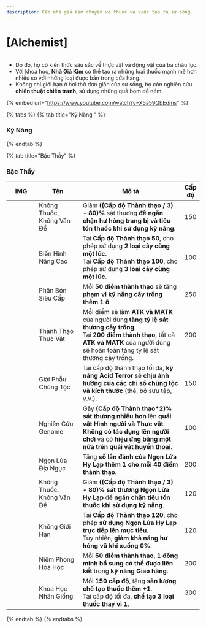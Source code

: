 ```yaml
---
description: Các nhà giả kim chuyên về thuốc và việc tạo ra sự sống.
---
```


# \[Alchemist]

<figure><img src="../../.gitbook/assets/700px-1Alquimista.png" alt=""><figcaption></figcaption></figure>

* Do đó, họ có kiến thức sâu sắc về thực vật và động vật của ba châu lục.
* Với khoa học, **Nhà Giả Kim** có thể tạo ra những loại thuốc mạnh mẽ hơn nhiều so với những loại được bán trong cửa hàng.
* Không chỉ giới hạn ở hơi thở đơn giản của sự sống, họ còn nghiên cứu **chiến thuật chiến tranh**, sử dụng những quả bom dễ ném.

{% embed url="https://www.youtube.com/watch?v=X5a59QbEdms" %}

{% tabs %}
{% tab title="Kỹ Năng " %}
### **Kỹ Năng**
{% endtab %}

{% tab title="Bậc Thầy" %}
### Bậc Thầy

<table><thead><tr><th width="84">IMG</th><th width="126">Tên</th><th width="385">Mô tả</th><th>Cấp độ</th></tr></thead><tbody><tr><td><img src="../../.gitbook/assets/230a.png" alt=""></td><td>Không Thuốc, Không Vấn Đề</td><td>Giảm <strong>((Cấp độ Thành thạo / 3) - 80)%</strong> sát thương <strong>để ngăn chặn hư hỏng trang bị và tiêu tốn thuốc khi sử dụng kỹ năng</strong>.</td><td>150</td></tr><tr><td><img src="../../.gitbook/assets/232a.png" alt=""></td><td>Biến Hình Nâng Cao</td><td>Tại <strong>Cấp độ Thành thạo 50</strong>, cho phép sử dụng <strong>2 loại cây cùng một lúc</strong>.<br>Tại <strong>Cấp độ Thành thạo 100</strong>, cho phép sử dụng <strong>3 loại cây cùng một lúc</strong>.</td><td>100</td></tr><tr><td><img src="../../.gitbook/assets/232a.png" alt=""></td><td>Phân Bón Siêu Cấp</td><td>Mỗi <strong>50 điểm thành thạo</strong> sẽ tăng <strong>phạm vi kỹ năng cây trồng thêm 1 ô</strong>.</td><td>250</td></tr><tr><td><img src="../../.gitbook/assets/232a.png" alt=""></td><td>Thành Thạo Thực Vật</td><td>Mỗi điểm sẽ làm <strong>ATK và MATK</strong> của người dùng <strong>tăng tỷ lệ sát thương cây trồng</strong>.<br>Tại <strong>200 điểm thành thạo</strong>, tất cả <strong>ATK và MATK</strong> của người dùng sẽ hoàn toàn tăng tỷ lệ sát thương cây trồng.</td><td>200</td></tr><tr><td><img src="../../.gitbook/assets/image (278).png" alt="" data-size="original"></td><td>Giải Phẫu Chủng Tộc</td><td>Tại cấp độ thành thạo tối đa, <strong>kỹ năng Acid Terror</strong> sẽ <strong>chịu ảnh hưởng của các chỉ số chủng tộc và kích thước</strong> (thẻ, bộ sưu tập, v.v.).</td><td>150</td></tr><tr><td><img src="../../.gitbook/assets/image (279).png" alt="" data-size="original"></td><td>Nghiên Cứu Genome</td><td>Gây <strong>(Cấp độ Thành thạo*2)% sát thương nhiều hơn</strong> lên <strong>quái vật Hình người và Thực vật</strong>.<br><strong>Không có tác dụng lên người chơi</strong> và có <strong>hiệu ứng bằng một nửa trên quái vật huyền thoại</strong>.</td><td>100</td></tr><tr><td><img src="../../.gitbook/assets/image (280).png" alt="" data-size="original"></td><td>Ngọn Lửa Địa Ngục</td><td>Tăng <strong>số lần đánh của Ngọn Lửa Hy Lạp thêm 1 cho mỗi 40 điểm thành thạo</strong>.</td><td>200</td></tr><tr><td><img src="../../.gitbook/assets/image (281).png" alt="" data-size="original"></td><td>Không Thuốc, Không Vấn Đề</td><td>Giảm <strong>((Cấp độ Thành thạo / 3) - 80)% sát thương Ngọn Lửa Hy Lạp</strong> để <strong>ngăn chặn tiêu tốn thuốc khi sử dụng kỹ năng</strong>.</td><td>120</td></tr><tr><td><img src="../../.gitbook/assets/image (282).png" alt="" data-size="original"></td><td>Không Giới Hạn</td><td>Tại <strong>Cấp độ Thành thạo 120</strong>, cho phép <strong>sử dụng Ngọn Lửa Hy Lạp trực tiếp lên mục tiêu</strong>.<br>Tuy nhiên, <strong>giảm khả năng hư hỏng vũ khí xuống 0%</strong>.</td><td>120</td></tr><tr><td><img src="../../.gitbook/assets/image (283).png" alt="" data-size="original"></td><td>Niêm Phong Hóa Học</td><td>Mỗi <strong>50 điểm thành thạo</strong>, <strong>1 đồng minh bổ sung có thể được liên kết</strong> trong <strong>kỹ năng Giao hàng</strong>.</td><td>200</td></tr><tr><td><img src="../../.gitbook/assets/image (284).png" alt="" data-size="original"></td><td>Khoa Học Nhân Giống</td><td>Mỗi <strong>150 cấp độ</strong>, tăng <strong>sản lượng chế tạo thuốc thêm +1</strong>.<br>Tại cấp độ tối đa, <strong>chế tạo 3 loại thuốc thay vì 1</strong>.</td><td>300</td></tr></tbody></table>
{% endtab %}
{% endtabs %}
